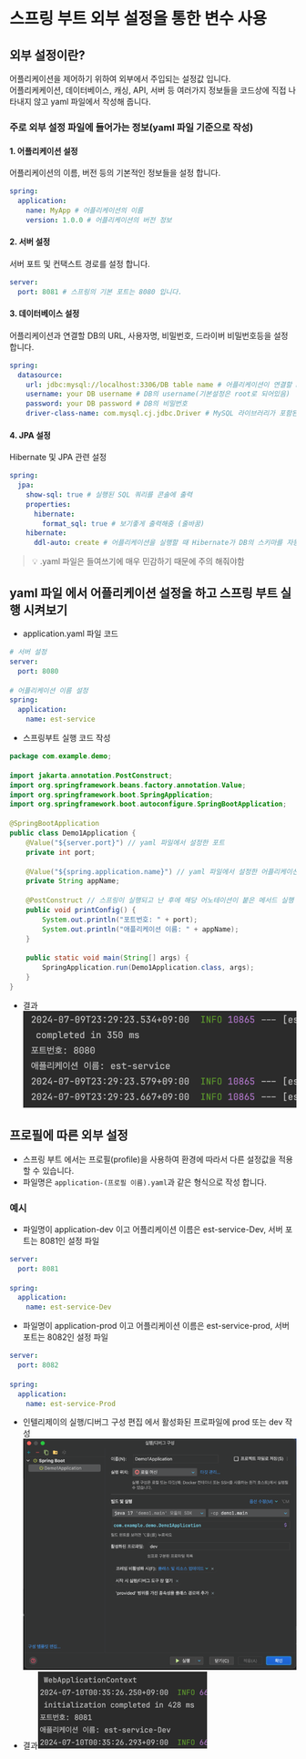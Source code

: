 # 스프링 부트 외부 설정을 통한 변수 사용

## 외부 설정이란?

어플리케이션을 제어하기 위하여 외부에서 주입되는 설정값 입니다.<br>
어플리케케이션, 데이터베이스, 캐싱, API, 서버 등 여러가지 정보들을 코드상에 직접 나타내지 않고 yaml 파일에서 작성해 줍니다.

### 주로 외부 설정 파일에 들어가는 정보(yaml 파일 기준으로 작성)

#### 1. 어플리케이션 설정

어플리케이션의 이름, 버전 등의 기본적인 정보들을 설정 합니다.

```yaml
spring:
  application:
    nane: MyApp # 어플리케이션의 이름
    version: 1.0.0 # 어플리케이션의 버전 정보
```

#### 2. 서버 설정

서버 포트 및 컨택스트 경로를 설정 합니다.

```yaml
server:
  port: 8081 # 스프링의 기본 포트는 8080 입니다.

```

#### 3. 데이터베이스 설정

어플리케이션과 연결할 DB의 URL, 사용자명, 비밀번호, 드라이버 비밀번호등을 설정 합니다.

```yaml
spring:
  datasource:
    url: jdbc:mysql://localhost:3306/DB table name # 어플리케이션이 연결할 DB의 경로(포트 번호는 수정 가능)
    username: your DB username # DB의 username(기본설정은 root로 되어있음)
    password: your DB password # DB의 비밀번호
    driver-class-name: com.mysql.cj.jdbc.Driver # MySQL 라이브러리가 포함된 클래스의 경로(MySQL이 이난 다른 DB를 사용하면 이거 바꿔주면 됨)
```

#### 4. JPA 설정

Hibernate 및 JPA 관련 설정

```yaml
spring:
  jpa:
    show-sql: true # 실행된 SQL 쿼리를 콘솔에 출력
    properties:
      hibernate:
        format_sql: true # 보기좋게 출력해줌 (줄바꿈)
    hibernate:
      ddl-auto: create # 어플리케이션을 실행할 때 Hibernate가 DB의 스키마를 자동으로 생성 또는 업데이트를 해줌
```

> 💡 .yaml 파일은 들여쓰기에 매우 민감하기 때문에 주의 해줘야함

## yaml 파일 에서 어플리케이션 설정을 하고 스프링 부트 실행 시켜보기

- application.yaml 파일 코드

```yaml
# 서버 설정
server:
  port: 8080

# 어플리케이션 이름 설정
spring:
  application:
    name: est-service
```

- 스프링부트 실행 코드 작성

```java
package com.example.demo;

import jakarta.annotation.PostConstruct;
import org.springframework.beans.factory.annotation.Value;
import org.springframework.boot.SpringApplication;
import org.springframework.boot.autoconfigure.SpringBootApplication;

@SpringBootApplication
public class Demo1Application {
    @Value("${server.port}") // yaml 파일에서 설정한 포트
    private int port;

    @Value("${spring.application.name}") // yaml 파일에서 설정한 어플리케이션 이름
    private String appName;

    @PostConstruct // 스프링이 실행되고 난 후에 해당 어노테이션이 붙은 메서드 실행
    public void printConfig() {
        System.out.println("포트번호: " + port);
        System.out.println("애플리케이션 이름: " + appName);
    }

    public static void main(String[] args) {
        SpringApplication.run(Demo1Application.class, args);
    }
}
```

- 결과<img src="blog/TIL/7:09/yaml결과.png" alt="#">

## 프로필에 따른 외부 설정

- 스프링 부트 에서는 프로필(profile)을 사용하여 환경에 따라서 다른 설정값을 적용할 수 있습니다.
- 파일명은 `application-(프로필 이름).yaml`과 같은 형식으로 작성 합니다.

### 예시

- 파일명이 application-dev 이고 어플리케이션 이름은 est-service-Dev, 서버 포트는 8081인 설정 파일

```yaml
server:
  port: 8081

spring:
  application:
    name: est-service-Dev
```

- 파일명이 application-prod 이고 어플리케이션 이름은 est-service-prod, 서버 포트는 8082인 설정 파일

```yaml
server:
  port: 8082

spring:
  application:
    name: est-service-Prod
```

- 인텔리제이의 실행/디버그 구성 편집 에서 활성화된 프로파일에 prod 또는 dev 작성<img src="blog/TIL/7:09/profile설정.png" alt="#">
- 결과<img src="blog/TIL/7:09/profile변경결과.png" alt="#">